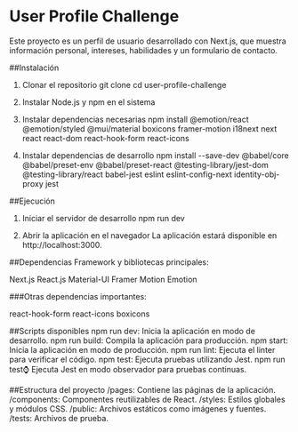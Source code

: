 # User Profile Challenge
Este proyecto es un perfil de usuario desarrollado con Next.js, que muestra información personal, intereses, habilidades y un formulario de contacto.

##Instalación
1. Clonar el repositorio
git clone [<URL del repositorio>](https://github.com/carlosjcastro/user-profile-challenge-cjcg.git)
cd user-profile-challenge

2. Instalar Node.js y npm en el sistema
   
4. Instalar dependencias necesarias
   npm install @emotion/react @emotion/styled @mui/material boxicons framer-motion i18next next react react-dom react-hook-form react-icons

5. Instalar dependencias de desarrollo
   npm install --save-dev @babel/core @babel/preset-env @babel/preset-react @testing-library/jest-dom @testing-library/react babel-jest eslint eslint-config-next identity-obj-proxy jest

##Ejecución

1. Iniciar el servidor de desarrollo
   npm run dev

2. Abrir la aplicación en el navegador
   La aplicación estará disponible en http://localhost:3000.

##Dependencias
Framework y bibliotecas principales:

Next.js
React.js
Material-UI
Framer Motion
Emotion

###Otras dependencias importantes:

react-hook-form
react-icons
boxicons


##Scripts disponibles
npm run dev: Inicia la aplicación en modo de desarrollo.
npm run build: Compila la aplicación para producción.
npm start: Inicia la aplicación en modo de producción.
npm run lint: Ejecuta el linter para verificar el código.
npm test: Ejecuta pruebas utilizando Jest.
npm run test:watch: Ejecuta Jest en modo observador para pruebas continuas.

##Estructura del proyecto
/pages: Contiene las páginas de la aplicación.
/components: Componentes reutilizables de React.
/styles: Estilos globales y módulos CSS.
/public: Archivos estáticos como imágenes y fuentes.
/tests: Archivos de prueba.
